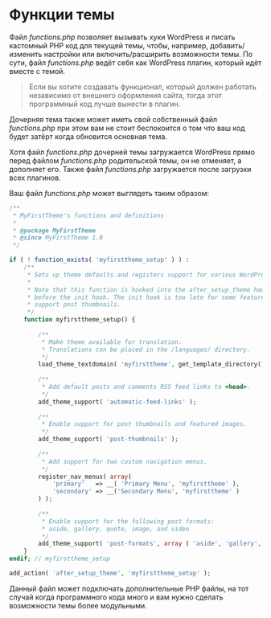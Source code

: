 # Функции темы

Файл *functions.php* позволяет вызывать хуки WordPress и писать кастомный PHP код для текущей темы, чтобы, например, добавить/изменить настройки или включить/расширить возможности темы. По сути, файл *functions.php* ведёт себя как WordPress плагин, который идёт вместе с темой.

> Если вы хотите создавать функционал, который должен работать независимо от внешнего оформления сайта, тогда этот программный код лучше вынести в плагин.

Дочерняя тема также может иметь свой собственный файл *functions.php* при этом вам не стоит беспокоится о том что ваш код будет затёрт когда обновится основная тема.

Хотя файл *functions.php* дочерней темы загружается WordPress прямо перед файлом *functions.php* родительской темы, он не отменяет, а дополняет его. Также файл *functions.php* загружается после загрузки всех плагинов.

Ваш файл *functions.php* может выглядеть таким образом:

```php
/**
 * MyFirstTheme's functions and definitions
 *
 * @package MyFirstTheme
 * @since MyFirstTheme 1.0
 */

if ( ! function_exists( 'myfirsttheme_setup' ) ) :
    /**
     * Sets up theme defaults and registers support for various WordPress features.
     *
     * Note that this function is hooked into the after_setup_theme hook, which runs
     * before the init hook. The init hook is too late for some features, such as indicating
     * support post thumbnails.
     */
    function myfirsttheme_setup() {
     
        /**
         * Make theme available for translation.
         * Translations can be placed in the /languages/ directory.
         */
        load_theme_textdomain( 'myfirsttheme', get_template_directory() . '/languages' );
     
        /**
         * Add default posts and comments RSS feed links to <head>.
         */
        add_theme_support( 'automatic-feed-links' );
     
        /**
         * Enable support for post thumbnails and featured images.
         */
        add_theme_support( 'post-thumbnails' );
     
        /**
         * Add support for two custom navigation menus.
         */
        register_nav_menus( array(
            'primary'   => __( 'Primary Menu', 'myfirsttheme' ),
            'secondary' => __('Secondary Menu', 'myfirsttheme' )
        ) );
     
        /**
         * Enable support for the following post formats:
         * aside, gallery, quote, image, and video
         */
        add_theme_support( 'post-formats', array ( 'aside', 'gallery', 'quote', 'image', 'video' ) );
    }
endif; // myfirsttheme_setup

add_action( 'after_setup_theme', 'myfirsttheme_setup' );
```

Данный файл может подключать дополнительные PHP файлы, на тот случай когда программного кода много и вам нужно сделать возможности темы более модульными.